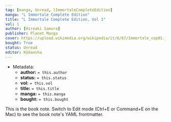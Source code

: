 ```yaml
---
tag: [manga, Unread, lImmortaleCompleteEdition]
manga: "L Immortale Complete Edition"
title: "L Immortale Complete Edition, Vol 1"
vol: 1
author: [Hiroaki Samura]
publisher: Planet Manga
cover: https://upload.wikimedia.org/wikipedia/it/6/67/Immortale_cop01.jpg
bought: True
status: Unread
editor: Kōdansha
---
```


- Metadata:
    - **author:** `= this.author`
    - **status:** `= this.status`
    - **vol:** `= this.vol`
    - **title:** `= this.title`
    - **manga:** `= this.manga`
    - **bought:** `= this.bought`

This is the book note. Switch to Edit mode (Ctrl+E or Command+E on the Mac) to see the book note's YAML frontmatter.